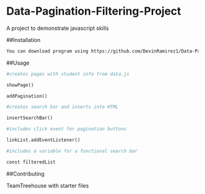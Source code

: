 # Data-Pagination-Filtering-Project

 A project to demonstrate javascript skills

##Installation

```bash
You can download program using https://github.com/DevinRamirez1/Data-Pagination-Filtering-Project
```
##Usage

```python
#creates pages with student info from data.js

showPage()

addPagination()

#creates search bar and inserts into HTML

insertSearchBar()

#includes click event for pagination buttons

linkList.addEventListener()

#includes a variable for a functional search bar

const filteredList
```
##Contributing

TeamTreehouse with starter files